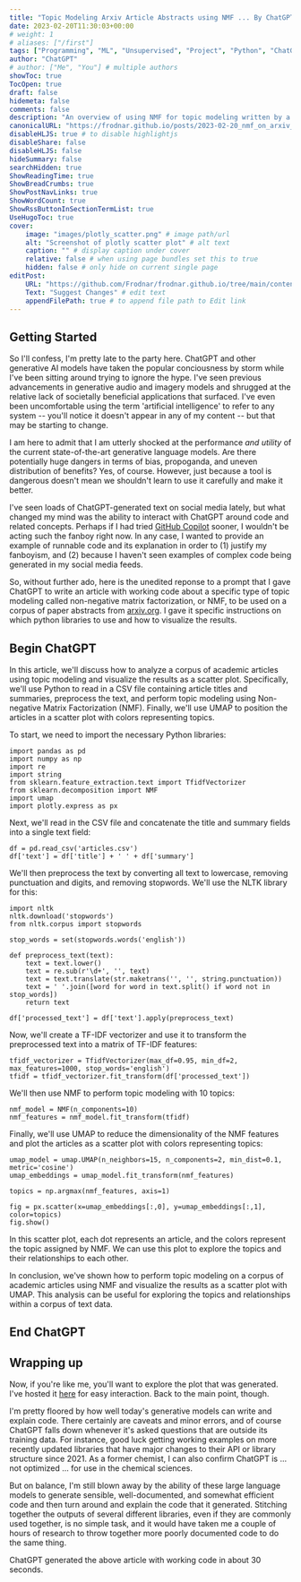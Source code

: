 ```yaml
---
title: "Topic Modeling Arxiv Article Abstracts using NMF ... By ChatGPT"
date: 2023-02-20T11:30:03+00:00
# weight: 1
# aliases: ["/first"]
tags: ["Programming", "ML", "Unsupervised", "Project", "Python", "ChatGPT"]
author: "ChatGPT"
# author: ["Me", "You"] # multiple authors
showToc: true
TocOpen: true
draft: false 
hidemeta: false
comments: false
description: "An overview of using NMF for topic modeling written by a generative AI algorithm"
canonicalURL: "https://frodnar.github.io/posts/2023-02-20_nmf_on_arxiv_data_by_chatgpt"
disableHLJS: true # to disable highlightjs
disableShare: false
disableHLJS: false
hideSummary: false
searchHidden: true
ShowReadingTime: true
ShowBreadCrumbs: true
ShowPostNavLinks: true
ShowWordCount: true
ShowRssButtonInSectionTermList: true
UseHugoToc: true
cover:
    image: "images/plotly_scatter.png" # image path/url
    alt: "Screenshot of plotly scatter plot" # alt text
    caption: "" # display caption under cover
    relative: false # when using page bundles set this to true
    hidden: false # only hide on current single page
editPost:
    URL: "https://github.com/Frodnar/frodnar.github.io/tree/main/content"
    Text: "Suggest Changes" # edit text
    appendFilePath: true # to append file path to Edit link
---
```

## Getting Started

So I'll confess, I'm pretty late to the party here.  ChatGPT and other generative AI models have taken the popular conciousness by storm while I've been sitting around trying to ignore the hype.  I've seen previous advancements in generative audio and imagery models and shrugged at the relative lack of societally beneficial applications that surfaced.  I've even been uncomfortable using the term 'artificial intelligence' to refer to any system -- you'll notice it doesn't appear in any of my content -- but that may be starting to change. 

I am here to admit that I am utterly shocked at the performance *and utility* of the current state-of-the-art generative language models.  Are there potentially huge dangers in terms of bias, propoganda, and uneven distribution of benefits?   Yes, of course.  However, just because a tool is dangerous doesn't mean we shouldn't learn to use it carefully and make it better.  

I've seen loads of ChatGPT-generated text on social media lately, but what changed my mind was the ability to interact with ChatGPT around code and related concepts.  Perhaps if I had tried [GitHub Copilot](https://github.com/features/copilot) sooner, I wouldn't be acting such the fanboy right now.  In any case, I wanted to provide an example of runnable code and its explanation in order to (1) justify my fanboyism, and (2) because I haven't seen examples of complex code being generated in my social media feeds.

So, without further ado, here is the unedited reponse to a prompt that I gave ChatGPT to write an article with working code about a specific type of topic modeling called non-negative matrix factorization, or NMF, to be used on a corpus of paper abstracts from [arxiv.org](https://arxiv.org/).  I gave it specific instructions on which python libraries to use and how to visualize the results.

## Begin ChatGPT

In this article, we'll discuss how to analyze a corpus of academic articles using topic modeling and visualize the results as a scatter plot. Specifically, we'll use Python to read in a CSV file containing article titles and summaries, preprocess the text, and perform topic modeling using Non-negative Matrix Factorization (NMF). Finally, we'll use UMAP to position the articles in a scatter plot with colors representing topics.

To start, we need to import the necessary Python libraries:

    import pandas as pd
    import numpy as np
    import re
    import string
    from sklearn.feature_extraction.text import TfidfVectorizer
    from sklearn.decomposition import NMF
    import umap
    import plotly.express as px

Next, we'll read in the CSV file and concatenate the title and summary fields into a single text field:

    df = pd.read_csv('articles.csv')
    df['text'] = df['title'] + ' ' + df['summary']

We'll then preprocess the text by converting all text to lowercase, removing punctuation and digits, and removing stopwords. We'll use the NLTK library for this:

    import nltk
    nltk.download('stopwords')
    from nltk.corpus import stopwords

    stop_words = set(stopwords.words('english'))

    def preprocess_text(text):
        text = text.lower()
        text = re.sub(r'\d+', '', text)
        text = text.translate(str.maketrans('', '', string.punctuation))
        text = ' '.join([word for word in text.split() if word not in stop_words])
        return text

    df['processed_text'] = df['text'].apply(preprocess_text)

Now, we'll create a TF-IDF vectorizer and use it to transform the preprocessed text into a matrix of TF-IDF features:

    tfidf_vectorizer = TfidfVectorizer(max_df=0.95, min_df=2, max_features=1000, stop_words='english')
    tfidf = tfidf_vectorizer.fit_transform(df['processed_text'])

We'll then use NMF to perform topic modeling with 10 topics:

    nmf_model = NMF(n_components=10)
    nmf_features = nmf_model.fit_transform(tfidf)

Finally, we'll use UMAP to reduce the dimensionality of the NMF features and plot the articles as a scatter plot with colors representing topics:

    umap_model = umap.UMAP(n_neighbors=15, n_components=2, min_dist=0.1, metric='cosine')
    umap_embeddings = umap_model.fit_transform(nmf_features)

    topics = np.argmax(nmf_features, axis=1)

    fig = px.scatter(x=umap_embeddings[:,0], y=umap_embeddings[:,1], color=topics)
    fig.show()

In this scatter plot, each dot represents an article, and the colors represent the topic assigned by NMF. We can use this plot to explore the topics and their relationships to each other.

In conclusion, we've shown how to perform topic modeling on a corpus of academic articles using NMF and visualize the results as a scatter plot with UMAP. This analysis can be useful for exploring the topics and relationships within a corpus of text data.

## End ChatGPT

## Wrapping up

Now, if you're like me, you'll want to explore the plot that was generated.  I've hosted it [here](https://data-for-humans.com/wp-content/uploads/2023/02/chatgpt_generated_plot.html) for easy interaction.  Back to the main point, though.

I'm pretty floored by how well today's generative models can write and explain code.  There certainly are caveats and minor errors, and of course ChatGPT falls down whenever it's asked questions that are outside its training data. For instance, good luck getting working examples on more recently updated libraries that have major changes to their API or library structure since 2021.  As a former chemist, I can also confirm ChatGPT is ... not optimized ... for use in the chemical sciences.

But on balance, I'm still blown away by the ability of these large language models to generate sensible, well-documented, and somewhat efficient code and then turn around and explain the code that it generated.  Stitching together the outputs of several different libraries, even if they are commonly used together, is no simple task, and it would have taken me a couple of hours of research to throw together more poorly documented code to do the same thing.  

ChatGPT generated the above article with working code in about 30 seconds.
